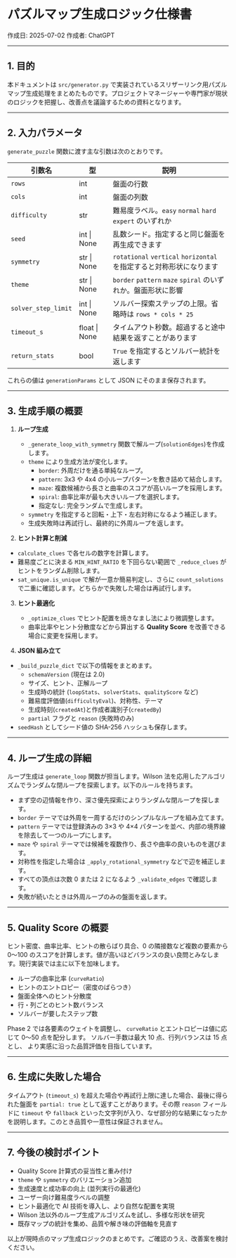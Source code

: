 # パズルマップ生成ロジック仕様書

作成日: 2025-07-02
作成者: ChatGPT

---

## 1. 目的

本ドキュメントは `src/generator.py` で実装されているスリザーリンク用パズルマップ生成処理をまとめたものです。プロジェクトマネージャーや専門家が現状のロジックを把握し、改善点を議論するための資料となります。

---

## 2. 入力パラメータ

`generate_puzzle` 関数に渡す主な引数は次のとおりです。

| 引数名 | 型 | 説明 |
|-------|----|------|
| `rows` | int | 盤面の行数 |
| `cols` | int | 盤面の列数 |
| `difficulty` | str | 難易度ラベル。`easy` `normal` `hard` `expert` のいずれか |
| `seed` | int \| None | 乱数シード。指定すると同じ盤面を再生成できます |
| `symmetry` | str \| None | `rotational` `vertical` `horizontal` を指定すると対称形状になります |
| `theme` | str \| None | `border` `pattern` `maze` `spiral` のいずれか。盤面形状に影響 |
| `solver_step_limit` | int \| None | ソルバー探索ステップの上限。省略時は `rows * cols * 25` |
| `timeout_s` | float \| None | タイムアウト秒数。超過すると途中結果を返すことがあります |
| `return_stats` | bool | `True` を指定するとソルバー統計を返します |

これらの値は `generationParams` として JSON にそのまま保存されます。

---

## 3. 生成手順の概要

1. **ループ生成**
   - `_generate_loop_with_symmetry` 関数で解ループ(`solutionEdges`)を作成します。
   - `theme` により生成方法が変化します。
     - `border`: 外周だけを通る単純なループ。
     - `pattern`: 3x3 や 4x4 の小ループパターンを敷き詰めて結合します。
     - `maze`: 複数候補から長さと曲率のスコアが高いループを採用します。
     - `spiral`: 曲率比率が最も大きいループを選択します。
     - 指定なし: 完全ランダムで生成します。
   - `symmetry` を指定すると回転・上下・左右対称になるよう補正します。
   - 生成失敗時は再試行し、最終的に外周ループを返します。

2. **ヒント計算と削減**
  - `calculate_clues` で各セルの数字を計算します。
  - 難易度ごとに決まる `MIN_HINT_RATIO` を下回らない範囲で `_reduce_clues` がヒントをランダム削除します。
  - `sat_unique.is_unique` で解が一意か簡易判定し、さらに `count_solutions` で二重に確認します。どちらかで失敗した場合は再試行します。

3. **ヒント最適化**
   - `_optimize_clues` でヒント配置を焼きなまし法により微調整します。
   - 曲率比率やヒント分散度などから算出する **Quality Score** を改善できる場合に変更を採用します。

4. **JSON 組み立て**
  - `_build_puzzle_dict` で以下の情報をまとめます。
    - `schemaVersion` (現在は 2.0)
    - サイズ、ヒント、正解ループ
    - 生成時の統計 (`loopStats`、`solverStats`、`qualityScore` など)
    - 難易度評価値(`difficultyEval`)、対称性、テーマ
    - 生成時刻(`createdAt`)と作成者識別子(`createdBy`)
    - `partial` フラグと `reason` (失敗時のみ)
  - `seedHash` としてシード値の SHA-256 ハッシュも保存します。

---

## 4. ループ生成の詳細

ループ生成は `generate_loop` 関数が担当します。Wilson 法を応用したアルゴリズムでランダムな閉ループを探索します。以下のルールを持ちます。

- まず空の辺情報を作り、深さ優先探索によりランダムな閉ループを探します。
- `border` テーマでは外周を一周するだけのシンプルなループを組み立てます。
- `pattern` テーマでは登録済みの 3×3 や 4×4 パターンを並べ、内部の境界線を除去して一つのループにします。
- `maze` や `spiral` テーマでは候補を複数作り、長さや曲率の良いものを選びます。
- 対称性を指定した場合は `_apply_rotational_symmetry` などで辺を補正します。
- すべての頂点は次数 0 または 2 になるよう `_validate_edges` で確認します。
- 失敗が続いたときは外周ループのみの盤面を返します。

---

## 5. Quality Score の概要

ヒント密度、曲率比率、ヒントの散らばり具合、0 の隣接数など複数の要素から 0～100 のスコアを計算します。値が高いほどバランスの良い良問とみなします。現行実装では主に以下を加味します。

- ループの曲率比率 (`curveRatio`)
- ヒントのエントロピー（密度のばらつき）
- 盤面全体へのヒント分散度
- 行・列ごとのヒント数バランス
- ソルバーが要したステップ数

Phase 2 では各要素のウェイトを調整し、
`curveRatio` とエントロピーは値に応じて 0～50 点を配分します。
ソルバー手数は最大 10 点、行列バランスは 15 点とし、
より実感に沿った品質評価を目指しています。

---

## 6. 生成に失敗した場合

タイムアウト (`timeout_s`) を超えた場合や再試行上限に達した場合、最後に得られた盤面を `partial: true` として返すことがあります。その際 `reason` フィールドに `timeout` や `fallback` といった文字列が入り、なぜ部分的な結果になったかを説明します。このとき品質や一意性は保証されません。

---

## 7. 今後の検討ポイント

- Quality Score 計算式の妥当性と重み付け
- `theme` や `symmetry` のバリエーション追加
- 生成速度と成功率の向上 (並列実行の最適化)
- ユーザー向け難易度ラベルの調整
- ヒント最適化で AI 技術を導入し、より自然な配置を実現
- Wilson 法以外のループ生成アルゴリズムを試し、多様な形状を研究
- 既存マップの統計を集め、品質や解き味の評価軸を見直す

以上が現時点のマップ生成ロジックのまとめです。ご確認のうえ、改善案を検討ください。

